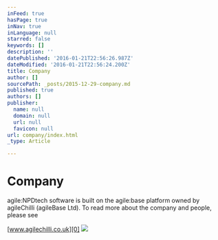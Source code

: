 ```yaml
---
inFeed: true
hasPage: true
inNav: true
inLanguage: null
starred: false
keywords: []
description: ''
datePublished: '2016-01-21T22:56:26.987Z'
dateModified: '2016-01-21T22:56:24.200Z'
title: Company
author: []
sourcePath: _posts/2015-12-29-company.md
published: true
authors: []
publisher:
  name: null
  domain: null
  url: null
  favicon: null
url: company/index.html
_type: Article

---
```

# Company

agile:NPDtech software is built on the agile:base platform owned by agileChilli (agileBase Ltd). To read more about the company and people, please see

[www.agilechilli.co.uk][0]
![](https://the-grid-user-content.s3-us-west-2.amazonaws.com/0a95400f-6af7-426d-a015-3f998ca1423f.png)

[0]: http://www.agilechilli.co.uk/